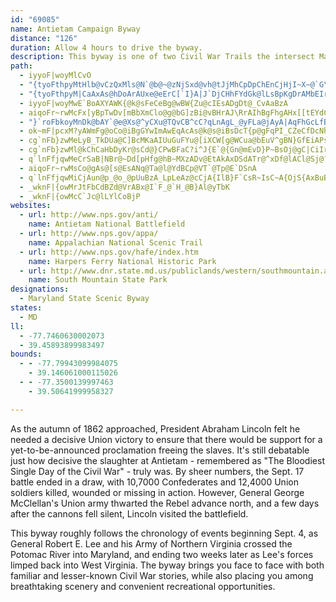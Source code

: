 ```yaml
---
id: "69085"
name: Antietam Campaign Byway
distance: "126"
duration: Allow 4 hours to drive the byway.
description: This byway is one of two Civil War Trails the intersect Maryland's Heart of the Civil War Heritage Area. Explore the remnants of Civil War battlefields in Western Maryland.
path:
  - iyyoF|woyMlCvO
  - "{tyoFthpyMtHlb@vCzQxMls@N`@b@~@zNjSxd@vh@tJjMhCpDpChEnCjHjI~X~@`G\\~CNlHq@hPLfHd@lGnAzFrAj@pDrBXj@Zt@CjEB`AJj@r@SjAgApB}CvFiMdCoKzDoXhAaMnBgWR{PnC}RhA_Th@uFVcGGyH_@eFeAwVE_ASg@rBoZTaBxD}OTWz@Mp@kB`DuG`LiQpIuI~F_F|T{OFSaBsJb@gB@E"
  - "{tyoFthpyM|CaAxAs@hDoArAUxe@eErC[`I}A|J`DjCHhFYdGk@lLsBpKgDrAMbEIrAM|ADrCl@bCX^E~DgB\\]xBgDXYXGfMx@~NrBbAQfD_Bz@iARw@jAqAvDYx@?xAn@^XlBbCr@PpHJnARrBp@^@|Ae@|@M"
  - iyyoF|woyMwE`BoAXYAWK{@k@sFeCeBg@wBW{Zu@cIEsADgDt@_CvAaBzA
  - aiqoFr~rwMcFx[yBpTwDv[mBbXmClo@g@bG]zBi@vBHrAJ\RrAIhBgFhgAHx[[tEYdCO\yAbPgC~S}@dKkC~UCvA^zCXv@bBhCXr@^bDPnCBrAEv@_@`Bc@lAk@x@wFjCm@j@e@x@YfC?`A|@pICh@o@xCmAjCkA`Bq@l@w@h@}@LcB@iE[sBFiA\iAn@cBjBmExIiBnECd@aJx\aK|]mDnLgJp]q\llAgDxM}AhJu@zFe@lJo@dg@I~@yAzCmT~^o`@d~@wJzPc@dAcEbPy@zGe@xBmAjEuAlDi@dB_@tBmBdGiIpOkI~M}AhBmEpE}CbEkGrLod@d~@a]lj@yCpCo@tB]zDSjA[x@}@dBkCtCc@v@E`APpBAx@IrAUpAYx@cBfByB~@_ATm@?iBUaJlAsArAe@XY^EjAJtAOjGKn@cA~Cg@rAg@x@q@fBCz@JrA?hBmAxHk@lEe@fA{CxCc@~@{@fEi@xI?lDo@~CIzB_AlB}@bAuA|BwDjHy@nA_BnAYr@WfF[tAUjBsArC}GtIw@rAcDdEiVvWcTvTiC~CsDjCyW|KjBnJvFlVjLnj@xBtIzGnRnAzGx@jGfGrg@lEx[rA~EvDlGrGhIrAjCxArEbC|MNrAnHrg@fAtDxBrEfD~DnBxAzDpB|^|OvCz@pKhAlBf@xD~AdCtA`CdBn^h[hJtJxMvObCjDx@fBr@rCZzCDlKJjBJtA`@dCp@xBz@rB`GrIrAfDt@tCjJds@~AzI`BhHxAjFdDtJnAlFvC`O
  - "}`roFbkoyMnDk@bAY`@e@Xs@^yCXu@TQvCB^cC?qLnAgL_@yFLa@jAyA|AqFhGcLfB_JNaBCeAOm@a@y@CoJh@eEd@gAp@_A`B_BvAg@^k@nBgFnAeEvBoJxEeD~LvC|Gl@~LrChJ`BjE^`GJnGEvAD`Cd@tC~@rFrAvBlAnDxC|GfGvBfApBj@jCVx@`@fD`A|HjE~Ad@bBRpCFc@uGBsAT_BtBoDlAuAzHgZCk@_@s@yAyAEYB}@tCcLNmA?g@o@eCIgA?wB|CgObEdCfFlDrC~B"
  - ok~mF|pcxM?yAWmFg@oCo@iBgGYwImAwEqAcAs@k@s@iBsDcT{p@gFqPI_CZeCfDcNh@aDXqDXiI~@sKBaDImBmAsI}AiO}AcSWsGI{FBiRE_CDaD~@kKn@}D
  - cg`nFb}zwMeLyB_TkDUa@C]BcMKaAIUuGuFYu@[iXCW[g@WCua@bEuV^gBN}GfEiAPsCJoMJmT_HqBa@mSf@s@WoCyBgBmBy@aFIs@BgBtBaW
  - cg`nFb}zwMl@kChCaHbDyKr@sCd@}CPwBFaC?i^J{E`@{Gn@mEvD}P~BsOj@gC|CiIrUyq@dJwUdAgBpZ}a@vAcChAkD`@_CXeDn@qKRkEd@qQbCsk@x@sGoQuEkO?yNhLyAd@_PdDaZn@_@EgJoDeCk@iZgDw_@aGuBq@eEuEeBkAaKyDaEg@iACo@g@kH}Ho@_Ao@iBgBiHkC{Lc@_Au@{@cUmD_FeDoDwCwGuEmCyDmBiBmHsI}HkGyOoLyBmA{K_B{@_@qE{G}C{Dy@qAyAiDaAeEQeFy@iCy@oA}BsBiDyBi@i@yCeFyBmCsCsCuKoJcDqBgEkAkAi@oLmHuBgAqDuAuJsC_BUcR?HmLqI{CcH_BiAq@kF}EwAyAwLaOyBmDsCyGmA{BiFeGoMgQoAcAuJwGqKoGyB_BiCkC{Xm^iBmBsGyFoKwIaBbBm@dA[jA[lBOxBEnr@UxDc@fCoFvRMx@cDh^sBvWEtAJdCr@lIb@xG?zAIrAcApHYnA{DxIiAfE]zBy@jLDbAxFvc@VfAx@fKJlI?~WEd@`L{E`JgFpE}B\GlKhPrA~Ad@XjKxDbC^bGpAjFfCt@f@bAlArGhMx@dAbAbAhCbBrAnA|D|DxCvDtJ~T|@vAjBrBhOtIlU~IrD`B
  - q`lnFfjqwMeCrSaB|NBr@~Dd[pHfg@hB~MXzADv@EtAkAxDSdATr@^xDf@lACl@Sj@?`@n@hC
  - aiqoFr~rwMsCo@gAs@[s@EsANq@Ta@l@YdBCp@VT`@Tp@E`DSnA
  - q`lnFfjqwMiCjAun@p_@o_@pUuBzA_LpLeAz@cCjA{IlB}F`CsR~IsC~A{OjS{AxBuBnFeD|JgAhGs@tC}F`K}DrKiDhLkKbT_A|BcAzE_AdCuA~BaBtBsAjAsAl@sCXcGJyUI{t@D{BMi@Mm\gMcYuN}NcKgLeJqE{CcDgBoPqH{}@ao@m~@g]kZeIyAi@y^sSy]iRyM{CRyAbDuPrCsM?g@_@eDcCuN?o@He@~BmERsA?y@t@wDlCwHd@i@b@mANSvAM`@KfGaGlCmBxFgDiC_IiAsEy@wNMi@wCuEwCmDcCaCaKyG_@m@kDkJyU{A_`@yG{OuC{I_Ey@k@{LiLoC{AuJwEa}@_w@o@LoAx@}DzE}BlDy@v@y@ZoAa@uNgH_NtHmKpH{BzB_ShUiCnB}YzOYBsCnAsGfDmRxK]d@yJrFmL~D}KrCaGbBaErAW?aOlEuIjDy@QyCiO}@eCa@s@kAaAyAk@cBSeBAkCCl@rD^~@VdAhAtGd@pApGz`@hD`Sn@zEN~BNzM[rAcB|M_A~EcAfDiA~C}@jBaEnG{CjDK`@qRfT_PvPcFdDsDnAgEh@iCB_BMgCa@oPuD
  - _wknF|{owMrJtFbCdBZd@VrABx@I`F_@`H_@B}Al@yTbK
  - _wknF|{owMcC`Jc@lLYlCoBjP
websites:
  - url: http://www.nps.gov/anti/
    name: Antietam National Battlefield
  - url: http://www.nps.gov/appa/
    name: Appalachian National Scenic Trail
  - url: http://www.nps.gov/hafe/index.htm
    name: Harpers Ferry National Historic Park
  - url: http://www.dnr.state.md.us/publiclands/western/southmountain.asp
    name: South Mountain State Park
designations:
  - Maryland State Scenic Byway
states:
  - MD
ll:
  - -77.7460630002073
  - 39.45893899983497
bounds:
  - - -77.79943099984075
    - 39.146061000115026
  - - -77.3500139997463
    - 39.50641999958327

---
```


As the autumn of 1862 approached, President Abraham Lincoln felt he needed a decisive Union victory to ensure that there would be support for a yet-to-be-announced proclamation freeing the slaves. It's still debatable just how decisive the slaughter at Antietam - remembered as "The Bloodiest Single Day of the Civil War" - truly was. By sheer numbers, the Sept. 17 battle ended in a draw, with 10,7000 Confederates and 12,4000 Union soldiers killed, wounded or missing in action. However, General George McClellan's Union army thwarted the Rebel advance north, and a few days after the cannons fell silent, Lincoln visited the battlefield.

This byway roughly follows the chronology of events beginning Sept. 4, as General Robert E. Lee and his Army of Northern Virginia crossed the Potomac River into Maryland, and ending two weeks later as Lee's forces limped back into West Virginia.  The byway brings you face to face with both familiar and lesser-known Civil War stories, while also placing you among breathtaking scenery and convenient recreational opportunities.
